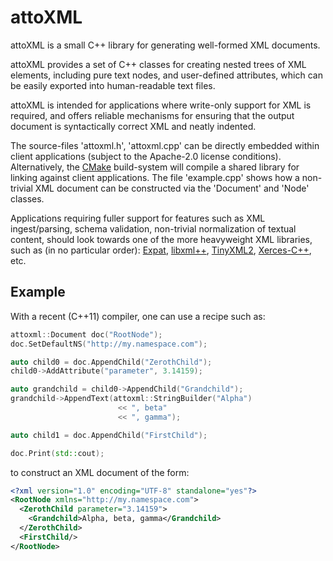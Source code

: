# attoXML

attoXML is a small C++ library for generating well-formed XML documents.

attoXML provides a set of C++ classes for creating nested trees
of XML elements, including pure text nodes, and user-defined attributes,
which can be easily exported into human-readable text files.

attoXML is intended for applications where write-only support for XML is
required, and offers reliable mechanisms for ensuring that the output
document is syntactically correct XML and neatly indented.

The source-files 'attoxml.h', 'attoxml.cpp' can be directly embedded within
client applications (subject to the Apache-2.0 license conditions).
Alternatively, the [CMake](https://cmake.org) build-system
will compile a shared library for linking against client applications.
The file 'example.cpp' shows how a non-trivial XML document can be
constructed via the 'Document' and 'Node' classes.

Applications requiring fuller support for features such as XML ingest/parsing,
schema validation, non-trivial normalization of textual content,
should look towards one of the more heavyweight XML libraries,
such as (in no particular order):
[Expat](https://libexpat.github.io/),
[libxml++](http://libxmlplusplus.sourceforge.net/),
[TinyXML2](https://github.com/leethomason/tinyxml2),
[Xerces-C++](https://xerces.apache.org/xerces-c/), etc.


## Example

With a recent (C++11) compiler, one can use a recipe such as:

```cpp
attoxml::Document doc("RootNode");
doc.SetDefaultNS("http://my.namespace.com");

auto child0 = doc.AppendChild("ZerothChild");
child0->AddAttribute("parameter", 3.14159);

auto grandchild = child0->AppendChild("Grandchild");
grandchild->AppendText(attoxml::StringBuilder("Alpha")
                        << ", beta"
                        << ", gamma");

auto child1 = doc.AppendChild("FirstChild");

doc.Print(std::cout);
```

to construct an XML document of the form:

```xml
<?xml version="1.0" encoding="UTF-8" standalone="yes"?>
<RootNode xmlns="http://my.namespace.com">
  <ZerothChild parameter="3.14159">
    <Grandchild>Alpha, beta, gamma</Grandchild>
  </ZerothChild>
  <FirstChild/>
</RootNode>
```
